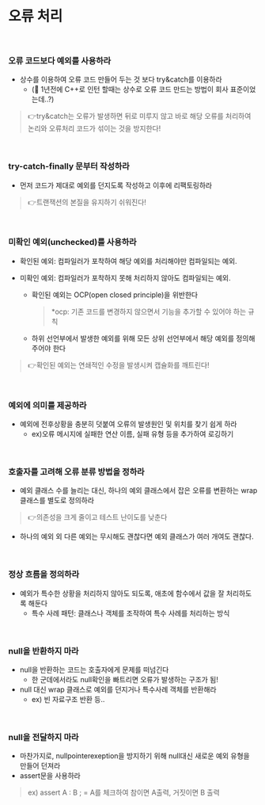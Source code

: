 # 오류 처리
<br/>

### 오류 코드보다 예외를 사용하라
* 상수를 이용하여 오류 코드 만들어 두는 것 보다 try&catch를 이용하라
  * (🤔 1년전에 C++로 인턴 할때는 상수로 오류 코드 만드는 방법이 회사 표준이었는데..?) <br/>
> 👉try&catch는 오류가 발생하면 뒤로 미루지 않고 바로 해당 오류를 처리하여 논리와 오류처리 코드가 섞이는 것을 방지한다!

<br/>

### try-catch-finally 문부터 작성하라
* 먼저 코드가 제대로 예외를 던지도록 작성하고 이후에 리팩토링하라
> 👉트랜잭션의 본질을 유지하기 쉬워진다!

<br/>

### 미확인 예외(unchecked)를 사용하라
* 확인된 예외: 컴파일러가 포착하여 해당 예외를 처리해야만 컴파일되는 예외.
* 미확인 예외: 컴파일러가 포착하지 못해 처리하지 않아도 컴파일되는 예외.

  * 확인된 예외는 OCP(open closed principle)을 위반한다
    >*ocp: 기존 코드를 변경하지 않으면서 기능을 추가할 수 있어야 하는 규칙
  * 하위 선언부에서 발생한 예외를 위해 모든 상위 선언부에서 해당 예외를 정의해주어야 한다
> 👉확인된 예외는 연쇄적인 수정을 발생시켜 캡슐화를 깨트린다!

<br/>

### 예외에 의미를 제공하라
* 예외에 전후상황을 충분히 덧붙여 오류의 발생원인 및 위치를 찾기 쉽게 하라
  * ex)오류 메시지에 실패한 연산 이름, 실패 유형 등을 추가하여 로깅하기

<br/>

### 호출자를 고려해 오류 분류 방법을 정하라
* 예외 클래스 수를 늘리는 대신, 하나의 예외 클래스에서 잡은 오류를 변환하는 wrap 클래스를 별도로 정의하라
> 👉의존성을 크게 줄이고 테스트 난이도를 낮춘다
* 하나의 예외 외 다른 예외는 무시해도 괜찮다면 예외 클래스가 여러 개여도 괜찮다.


<br/>

### 정상 흐름을 정의하라
* 예외가 특수한 상황을 처리하지 않아도 되도록, 애초에 함수에서 값을 잘 처리하도록 해둔다
  * 특수 사례 패턴: 클래스나 객체를 조작하여 특수 사례를 처리하는 방식

<br/>

### null을 반환하지 마라
* null을 반환하는 코드는 호출자에게 문제를 떠넘긴다
  * 한 군데에서라도 null확인을 빠트리면 오류가 발생하는 구조가 됨!
* null 대신 wrap 클래스로 예외를 던지거나 특수사례 객체를 반환해라
  * ex) 빈 자료구조 반환 등..

<br/>

### null을 전달하지 마라
* 마찬가지로, nullpointerexeption을 방지하기 위해 null대신 새로운 예외 유형을 만들어 던져라
* assert문을 사용하라
>ex) assert A : B ;     = A를 체크하여 참이면 A출력, 거짓이면 B 출력

